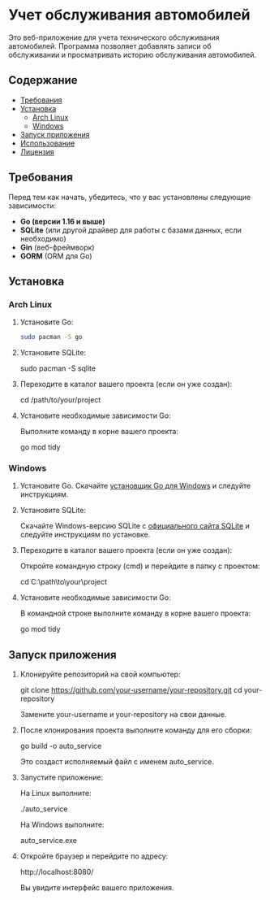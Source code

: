 # Учет обслуживания автомобилей

Это веб-приложение для учета технического обслуживания автомобилей. Программа позволяет добавлять записи об обслуживании и просматривать историю обслуживания автомобилей.

## Содержание

- [Требования](#требования)
- [Установка](#установка)
  - [Arch Linux](#arch-linux)
  - [Windows](#windows)
- [Запуск приложения](#запуск-приложения)
- [Использование](#использование)
- [Лицензия](#лицензия)

## Требования

Перед тем как начать, убедитесь, что у вас установлены следующие зависимости:

- **Go (версии 1.16 и выше)**
- **SQLite** (или другой драйвер для работы с базами данных, если необходимо)
- **Gin** (веб-фреймворк)
- **GORM** (ORM для Go)

## Установка

### Arch Linux

1. Установите Go:

   ```bash
   sudo pacman -S go
2. Установите SQLite:

   sudo pacman -S sqlite

3. Переходите в каталог вашего проекта (если он уже создан):

   cd /path/to/your/project

4. Установите необходимые зависимости Go:

   Выполните команду в корне вашего проекта:

   go mod tidy

### Windows

1. Установите Go. Скачайте [установщик Go для Windows](https://golang.org/dl/) и следуйте инструкциям.

2. Установите SQLite:

   Скачайте Windows-версию SQLite с [официального сайта SQLite](https://www.sqlite.org/download.html) и следуйте инструкциям по установке.

3. Переходите в каталог вашего проекта (если он уже создан):

   Откройте командную строку (cmd) и перейдите в папку с проектом:

   cd C:\path\to\your\project

4. Установите необходимые зависимости Go:

   В командной строке выполните команду в корне вашего проекта:

   go mod tidy

## Запуск приложения

1. Клонируйте репозиторий на свой компьютер:

   git clone https://github.com/your-username/your-repository.git
   cd your-repository

   Замените your-username и your-repository на свои данные.

2. После клонирования проекта выполните команду для его сборки:

   go build -o auto_service

   Это создаст исполняемый файл с именем auto_service.

3. Запустите приложение:

   На Linux выполните:

   ./auto_service

   На Windows выполните:

   auto_service.exe

4. Откройте браузер и перейдите по адресу:

   http://localhost:8080/

   Вы увидите интерфейс вашего приложения.
